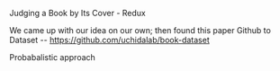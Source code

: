 Judging a Book by Its Cover - Redux

We came up with our idea on our own; then found this paper
Github to Dataset -- https://github.com/uchidalab/book-dataset


Probabalistic approach
